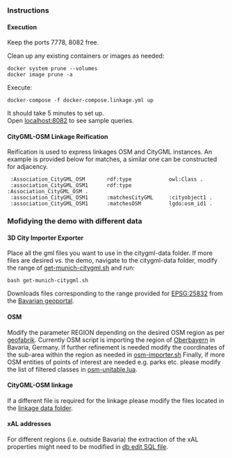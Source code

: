 ### Instructions
#### Execution
Keep the ports 7778, 8082 free.

Clean up any existing containers or images as needed:
```
docker system prune --volumes
docker image prune -a
```

Execute:
```
docker-compose -f docker-compose.linkage.yml up
```
It should take 5 minutes to set up.  
Open [localhost:8082](http://localhost:8082/) to see sample queries.

#### CityGML-OSM Linkage Reification
Reification is used to express linkages OSM and CityGML instances. An example is provided below for matches, a similar one can be constructed for adjacency.

```
 :Association_CityGML_OSM       rdf:type            owl:Class .
 :association_CityGML_OSM1      rdf:type            :Association_CityGML_OSM .
 :association_CityGML_OSM1      :matchesCityGML     :cityobject1 .
 :association_CityGML_OSM1      :matchesOSM         lgdo:osm_id1 .
```

### Mofidying the demo with different data
#### 3D City Importer Exporter
Place all the gml files you want to use in the citygml-data folder. If more files are desired vs. the demo, navigate to the citygml-data folder, modify the range of [get-munich-citygml.sh](citygml-data/get-munich-citygml.sh) and run:
```
bash get-munich-citygml.sh
```
Downloads files corresponding to the range provided for [EPSG:25832](https://epsg.io/25832) from the [Bavarian geoportal](https://geoportal.bayern.de/bayernatlas/?lang=de&topic=ba&bgLayer=atkis&catalogNodes=11&layers=WMS%7C%7COpendata_Auswahl_LoD2%7C%7Chttps:%2F%2Fgeoservices.bayern.de%2Fwms%2Fv1%2Fopendatagrid%7C%7Clod2%7C%7C1.1.1).

#### OSM
Modify the parameter REGION depending on the desired OSM region as per [geofabrik](http://download.geofabrik.de/). Currently OSM script is importing the region of [Oberbayern](http://download.geofabrik.de/europe/germany/bayern/oberbayern.html) in Bavaria, Germany.
If further refinement is needed modify the coordinates of the sub-area within the region as needed in [osm-importer.sh](osm2pgsql/osm-importer.sh) 
Finally, if more OSM entities of points of interest are needed e.g. parks etc. please modify the list of filtered classes in [osm-unitable.lua](osm2pgsql/osm-unitable.lua).

#### CityGML-OSM linkage
If a different file is required for the linkage please modify the files located in the [linkage data folder](linkage_citygml_osm/data.zip).

#### xAL addresses
For different regions (i.e. outside Bavaria) the extraction of the xAL properties might need to be modified in [db edit SQL file](db-edit/edit-citydb-bavaria.sql).
